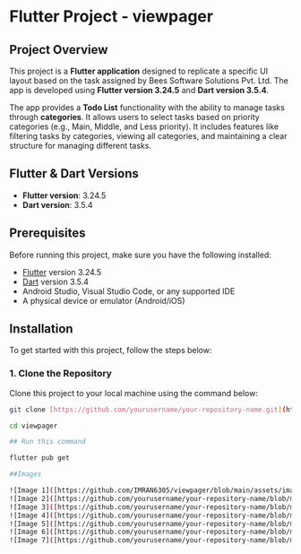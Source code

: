 # Flutter Project - viewpager

## Project Overview


This project is a **Flutter application** designed to replicate a specific UI layout based on the task assigned by Bees Software Solutions Pvt. Ltd. The app is developed using **Flutter version 3.24.5** and **Dart version 3.5.4**.

The app provides a **Todo List** functionality with the ability to manage tasks through **categories**. It allows users to select tasks based on priority categories (e.g., Main, Middle, and Less priority). It includes features like filtering tasks by categories, viewing all categories, and maintaining a clear structure for managing different tasks.


## Flutter & Dart Versions

- **Flutter version**: 3.24.5
- **Dart version**: 3.5.4

## Prerequisites

Before running this project, make sure you have the following installed:

- [Flutter](https://flutter.dev/docs/get-started/install) version 3.24.5
- [Dart](https://dart.dev/get-dart) version 3.5.4
- Android Studio, Visual Studio Code, or any supported IDE
- A physical device or emulator (Android/iOS)

## Installation

To get started with this project, follow the steps below:

### 1. Clone the Repository

Clone this project to your local machine using the command below:

```bash
git clone [https://github.com/yourusername/your-repository-name.git](https://github.com/IMRAN6305/viewpager.git)

cd viewpager

## Run this command

flutter pub get

##Images

![Image 1]([https://github.com/IMRAN6305/viewpager/blob/main/assets/images/image1.png](https://github.com/IMRAN6305/viewpager/blob/master/assets/images/Screenshot%20from%202024-12-22%2018-00-39.png))
![Image 2]([https://github.com/yourusername/your-repository-name/blob/main/assets/images/image1.png](https://github.com/IMRAN6305/viewpager/blob/master/assets/images/Screenshot%20from%202024-12-22%2018-01-07.png))
![Image 3]([https://github.com/yourusername/your-repository-name/blob/main/assets/images/image1.png](https://github.com/IMRAN6305/viewpager/blob/master/assets/images/Screenshot%20from%202024-12-22%2018-02-32.png))
![Image 4]([https://github.com/yourusername/your-repository-name/blob/main/assets/images/image1.png](https://github.com/IMRAN6305/viewpager/blob/master/assets/images/Screenshot%20from%202024-12-22%2018-02-02.png))
![Image 5]([https://github.com/yourusername/your-repository-name/blob/main/assets/images/image1.png](https://github.com/IMRAN6305/viewpager/blob/master/assets/images/Screenshot%20from%202024-12-22%2018-03-51.png))
![Image 6]([https://github.com/yourusername/your-repository-name/blob/main/assets/images/image1.png](https://github.com/IMRAN6305/viewpager/blob/master/assets/images/Screenshot%20from%202024-12-22%2018-04-08.png))
![Image 7]([https://github.com/yourusername/your-repository-name/blob/main/assets/images/image1.png](https://github.com/IMRAN6305/viewpager/blob/master/assets/images/Screenshot%20from%202024-12-22%2018-04-25.png))






